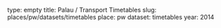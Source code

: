 type: empty
title: Palau / Transport Timetables
slug: places/pw/datasets/timetables
place: pw
dataset: timetables
year: 2014
